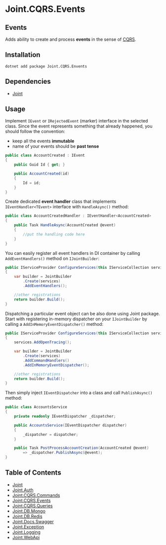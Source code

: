 # Joint.CQRS.Events

## Events

Adds ability to create and process **events** in the sense of [CQRS](https://martinfowler.com/bliki/CQRS.html).

## Installation

```
dotnet add package Joint.CQRS.Envents
```

## Dependencies

- [Joint](https://www.nuget.org/packages/Joint/)

## Usage

Implement `IEvent` or `IRejectedEvent` (marker) interface in the selected class. Since the event represents something that already happened, you should follow the convention:

- keep all the events **immutable**
- name of your events should be **past tense**

```c#
public class AccountCreated : IEvent
{
    public Guid Id { get; }

    public AccountCreated(id)
    {
        Id = id;
    }
}
```

Create dedicated **event handler** class that implements `IEventHandler<TEvent>` interface with `HandleAsync()` method:

```c#
public class AccountCreatedHandler : IEventHandler<AccountCreated>
{
    public Task HandleAsync(AccountCreated @event)
    {
        //put the handling code here
    }
}
```

You can easily register all event handlers in DI container by calling `AddEventHandlers()` method on `IJointBuilder`:

```c#
public IServiceProvider ConfigureServices(this IServiceCollection services)
{
    var builder = JointBuilder
        .Create(services)
        .AddEventHandlers();

    //other registrations
    return builder.Build();
}
```

Dispatching a particular event object can be also done using Joint package. Start with registering in-memory dispatcher on your `IJointBuilder` by calling a `AddInMemoryEventDispatcher()` method:

```c#
public IServiceProvider ConfigureServices(this IServiceCollection services)
{
    services.AddOpenTracing();

    var builder = JointBuilder
        .Create(services)
        .AddCommandHandlers()
        .AddInMemoryEventDispatcher();

    //other registrations
    return builder.Build();
}
```

Then simply inject `IEventDispatcher` into a class and call `PublishAsync()` method:

```c#
public class AccountsService
{
    private readonly IEventDispatcher _dispatcher;

    public AccountsService(IEventDispatcher dispatcher)
    {
        _dispatcher = dispatcher;
    }

    public Task PostProcessAccountCreation(AccountCreated @event)
        => _dispatcher.PublishAsync(@event);
}
```

## Table of Contents

- [Joint](https://github.com/flapek/Joint)
- [Joint.Auth](https://github.com/flapek/Joint.Auth)
- [Joint.CQRS.Commands](https://github.com/flapek/Joint.CQRS.Commands)
- [Joint.CQRS.Events](https://github.com/flapek/Joint.CQRS.Events)
- [Joint.CQRS.Queries](https://github.com/flapek/Joint.CQRS.Queries)
- [Joint.DB.Mongo](https://github.com/flapek/Joint.DB.Mongo)
- [Joint.DB.Redis](https://github.com/flapek/Joint.DB.Redis)
- [Joint.Docs.Swagger](https://github.com/flapek/Joint.Docs.Swagger)
- [Joint.Exception](https://github.com/flapek/Joint.Exception)
- [Joint.Logging](https://github.com/flapek/Joint.Logging)
- [Joint.WebApi](https://github.com/flapek/Joint.WebApi)
